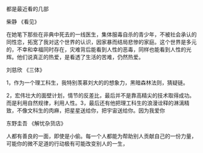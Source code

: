 都是最近看的几部

柴静 《看见》 

在她笔下那些在非典中死去的一线医生，集体服毒自杀的青少年，不被社会承认的同性恋，拓宽了我对这个世界的认识，因家暴而结局悲惨的家庭。这个世界是多元的，不幸和幸福同时存在，灾难背后能看到人性的恶毒，同样也能看到人性的光辉。他们说真正的热爱，是看透了生活的苦难，仍然热爱。

刘慈欣 《三体》

1，作为一个理工科生，我特别羡慕刘大的的想象力，黑暗森林法则，猜疑链。

2，宏伟壮大的面壁计划，情节的反差比，最后并不是靠高精尖的技术取得成功。而是利用自然规律，利用人性。3，最后还有他把理工科生的浪漫诠释的淋漓精致，不像文科生的肉麻，把星星送给你，把宇宙送给你。因为我爱你

东野圭吾 《解忧杂货店》

人都有善良的一面，即使是小偷。每一个人都能为帮助别人贡献自己的一份力量，可能你的微不足道的行动极有可能改变别人的一生，

